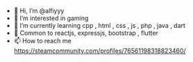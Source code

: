 - 👋 Hi, I’m @alfiyyy
- 👀 I’m interested in gaming
- 🌱 I’m currently learning cpp , html , css , js , php , java , dart
- 💎 Common to reactjs, expressjs, bootstrap , flutter
- 📫 How to reach me https://steamcommunity.com/profiles/76561198318823460/

<!---
alfiyyy/alfiyyy is a ✨ special ✨ repository because its `README.md` (this file) appears on your GitHub profile.
You can click the Preview link to take a look at your changes.
--->
